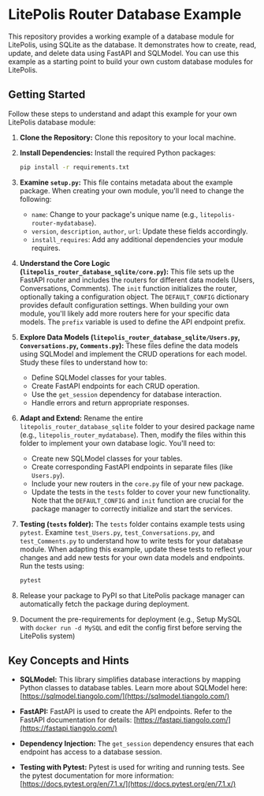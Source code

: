 # LitePolis Router Database Example

This repository provides a working example of a database module for LitePolis, using SQLite as the database. It demonstrates how to create, read, update, and delete data using FastAPI and SQLModel.  You can use this example as a starting point to build your own custom database modules for LitePolis.

## Getting Started

Follow these steps to understand and adapt this example for your own LitePolis database module:

1. **Clone the Repository:** Clone this repository to your local machine.

2. **Install Dependencies:** Install the required Python packages:
   ```bash
   pip install -r requirements.txt
   ```

3. **Examine `setup.py`:** This file contains metadata about the example package.  When creating your own module, you'll need to change the following:
    * `name`: Change to your package's unique name (e.g., `litepolis-router-mydatabase`).
    * `version`, `description`, `author`, `url`: Update these fields accordingly.
    * `install_requires`: Add any additional dependencies your module requires.

4. **Understand the Core Logic (`litepolis_router_database_sqlite/core.py`):** This file sets up the FastAPI router and includes the routers for different data models (Users, Conversations, Comments).  The `init` function initializes the router, optionally taking a configuration object. The `DEFAULT_CONFIG` dictionary provides default configuration settings. When building your own module, you'll likely add more routers here for your specific data models.  The `prefix` variable is used to define the API endpoint prefix.

5. **Explore Data Models (`litepolis_router_database_sqlite/Users.py`, `Conversations.py`, `Comments.py`):** These files define the data models using SQLModel and implement the CRUD operations for each model.  Study these files to understand how to:
    * Define SQLModel classes for your tables.
    * Create FastAPI endpoints for each CRUD operation.
    * Use the `get_session` dependency for database interaction.
    * Handle errors and return appropriate responses.

6. **Adapt and Extend:**  Rename the entire `litepolis_router_database_sqlite` folder to your desired package name (e.g., `litepolis_router_mydatabase`).  Then, modify the files within this folder to implement your own database logic.  You'll need to:
    * Create new SQLModel classes for your tables.
    * Create corresponding FastAPI endpoints in separate files (like `Users.py`).
    * Include your new routers in the `core.py` file of your new package.
    * Update the tests in the `tests` folder to cover your new functionality.  Note that the `DEFAULT_CONFIG` and `init` function are crucial for the package manager to correctly initialize and start the services.

7. **Testing (`tests` folder):**  The `tests` folder contains example tests using `pytest`.  Examine `test_Users.py`, `test_Conversations.py`, and `test_Comments.py` to understand how to write tests for your database module.  When adapting this example, update these tests to reflect your changes and add new tests for your own data models and endpoints.  Run the tests using:
   ```bash
   pytest
   ```

8. Release your package to PyPI so that LitePolis package manager can automatically fetch the package during deployment.

9. Document the pre-requirements for deployment (e.g., Setup MySQL with `docker run -d MySQL` and edit the config first before serving the LitePolis system)

## Key Concepts and Hints

* **SQLModel:**  This library simplifies database interactions by mapping Python classes to database tables.  Learn more about SQLModel here: [https://sqlmodel.tiangolo.com/](https://sqlmodel.tiangolo.com/)

* **FastAPI:**  FastAPI is used to create the API endpoints.  Refer to the FastAPI documentation for details: [https://fastapi.tiangolo.com/](https://fastapi.tiangolo.com/)

* **Dependency Injection:**  The `get_session` dependency ensures that each endpoint has access to a database session.

* **Testing with Pytest:**  Pytest is used for writing and running tests.  See the pytest documentation for more information: [https://docs.pytest.org/en/7.1.x/](https://docs.pytest.org/en/7.1.x/)


